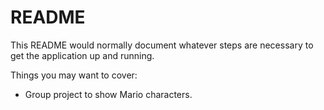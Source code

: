 # README

This README would normally document whatever steps are necessary to get the
application up and running.

Things you may want to cover:

- Group project to show Mario characters.
